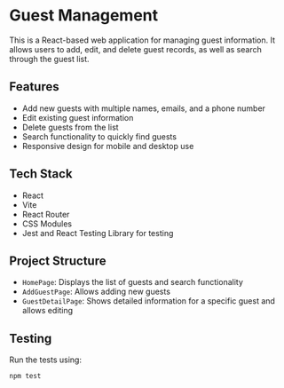 # Guest Management

This is a React-based web application for managing guest information. It allows users to add, edit, and delete guest records, as well as search through the guest list.

## Features

- Add new guests with multiple names, emails, and a phone number
- Edit existing guest information
- Delete guests from the list
- Search functionality to quickly find guests
- Responsive design for mobile and desktop use

## Tech Stack

- React
- Vite
- React Router
- CSS Modules
- Jest and React Testing Library for testing

## Project Structure

- `HomePage`: Displays the list of guests and search functionality
- `AddGuestPage`: Allows adding new guests
- `GuestDetailPage`: Shows detailed information for a specific guest and allows editing

## Testing

Run the tests using:

```
npm test
```